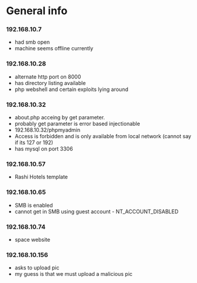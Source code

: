 # General info

### 192.168.10.7 
- had smb open
- machine seems offline currently


### 192.168.10.28
- alternate http port on 8000
- has directory listing available
- php webshell and certain exploits lying around

### 192.168.10.32 

- about.php acceing by get parameter. 
- probably get parameter is error based injectionable
- 192.168.10.32/phpmyadmin 
- Access is forbidden and is only available from local network (cannot say if its 127 or 192)
- has mysql on port 3306

### 192.168.10.57
- Rashi Hotels template

### 192.168.10.65
- SMB is enabled
- cannot get in SMB using guest account - NT_ACCOUNT_DISABLED

### 192.168.10.74
- space website

### 192.168.10.156
- asks to upload pic
- my guess is that we must upload a malicious pic

  
